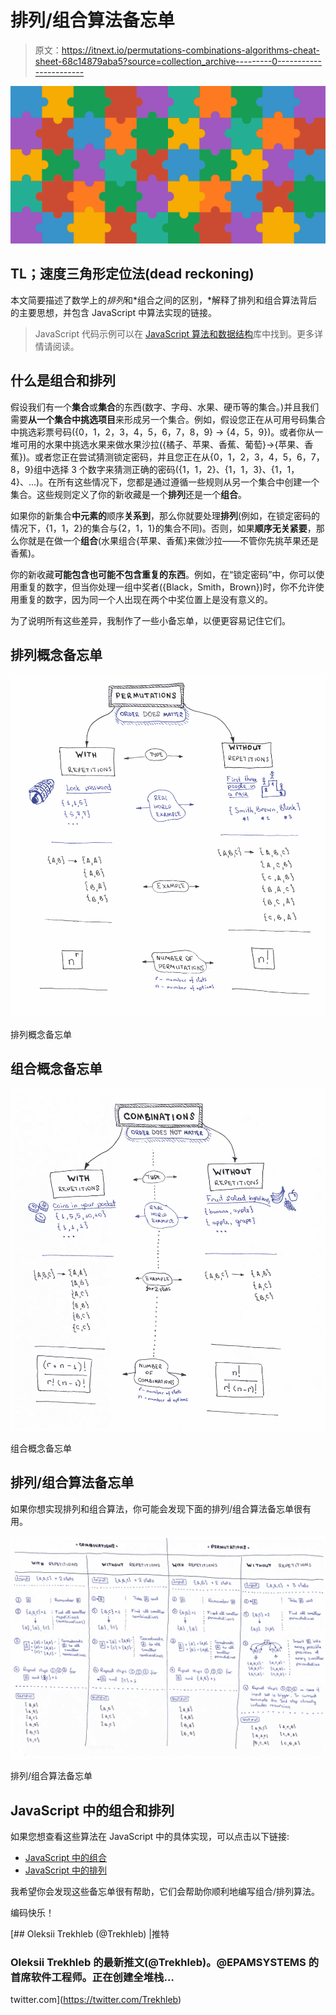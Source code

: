# 排列/组合算法备忘单

> 原文：<https://itnext.io/permutations-combinations-algorithms-cheat-sheet-68c14879aba5?source=collection_archive---------0----------------------->

![](img/662c228562003c6e13d0e3fadc29b5e0.png)

## TL；速度三角形定位法(dead reckoning)

本文简要描述了数学上的*排列*和*组合之间的区别，*解释了排列和组合算法背后的主要思想，并包含 JavaScript 中算法实现的链接。

> JavaScript 代码示例可以在 [JavaScript 算法和数据结构](https://github.com/trekhleb/javascript-algorithms)库中找到。更多详情请阅读。

## 什么是组合和排列

假设我们有一个**集合**或**集合**的东西(数字、字母、水果、硬币等的集合。)并且我们需要**从一个集合中挑选项目**来形成另一个集合。例如，假设您正在从可用号码集合中挑选彩票号码({0，1，2，3，4，5，6，7，8，9} → {4，5，9})。或者你从一堆可用的水果中挑选水果来做水果沙拉({橘子、苹果、香蕉、葡萄}→{苹果、香蕉})。或者您正在尝试猜测锁定密码，并且您正在从{0，1，2，3，4，5，6，7，8，9}组中选择 3 个数字来猜测正确的密码({1，1，2}、{1，1，3}、{1，1，4}、…)。在所有这些情况下，您都是通过遵循一些规则从另一个集合中创建一个集合。这些规则定义了你的新收藏是一个**排列**还是一个**组合**。

如果你的新集合**中元素的**顺序**关系到**，那么你就要处理**排列**(例如，在锁定密码的情况下，{1，1，2}的集合与{2，1，1}的集合不同)。否则，如果**顺序无关紧要**，那么你就是在做一个**组合**(水果组合{苹果、香蕉}来做沙拉——不管你先挑苹果还是香蕉)。

你的新收藏**可能包含也可能不包含重复的东西**。例如，在“锁定密码”中，你可以使用重复的数字，但当你处理一组中奖者({Black，Smith，Brown})时，你不允许使用重复的数字，因为同一个人出现在两个中奖位置上是没有意义的。

为了说明所有这些差异，我制作了一些小备忘单，以便更容易记住它们。

## 排列概念备忘单

![](img/6a3e07a504bd27cc93cb58d3151c4463.png)

排列概念备忘单

## 组合概念备忘单

![](img/6165362cd1c095f12618ae04c55fbd45.png)

组合概念备忘单

## 排列/组合算法备忘单

如果你想实现排列和组合算法，你可能会发现下面的排列/组合算法备忘单很有用。

![](img/10466677d8d36e88a5435c777adf27ad.png)

排列/组合算法备忘单

## JavaScript 中的组合和排列

如果您想查看这些算法在 JavaScript 中的具体实现，可以点击以下链接:

*   [JavaScript 中的组合](https://github.com/trekhleb/javascript-algorithms/tree/master/src/algorithms/sets/combinations)
*   [JavaScript 中的排列](https://github.com/trekhleb/javascript-algorithms/tree/master/src/algorithms/sets/permutations)

我希望你会发现这些备忘单很有帮助，它们会帮助你顺利地编写组合/排列算法。

编码快乐！

[](https://twitter.com/Trekhleb) [## Oleksii Trekhleb (@Trekhleb) |推特

### Oleksii Trekhleb 的最新推文(@Trekhleb)。@EPAMSYSTEMS 的首席软件工程师。正在创建全堆栈…

twitter.com](https://twitter.com/Trekhleb)